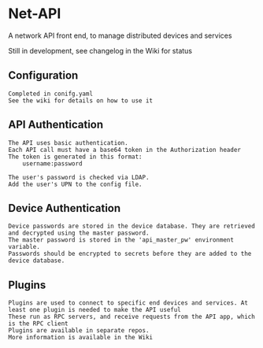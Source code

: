 # Net-API
A network API front end, to manage distributed devices and services

Still in development, see changelog in the Wiki for status

## Configuration
    Completed in conifg.yaml
    See the wiki for details on how to use it
    
    
## API Authentication
    The API uses basic authentication.
    Each API call must have a base64 token in the Authorization header
    The token is generated in this format:
        username:password
    
    The user's password is checked via LDAP. 
    Add the user's UPN to the config file.
    
    
## Device Authentication
    Device passwords are stored in the device database. They are retrieved and decrypted using the master password.
    The master password is stored in the 'api_master_pw' environment variable.
    Passwords should be encrypted to secrets before they are added to the device database.

## Plugins
    Plugins are used to connect to specific end devices and services. At least one plugin is needed to make the API useful
    These run as RPC servers, and receive requests from the API app, which is the RPC client
    Plugins are available in separate repos.
    More information is available in the Wiki
    
